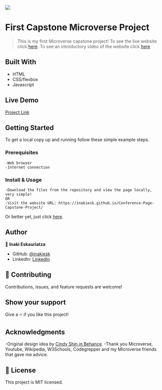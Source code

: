 ![](https://img.shields.io/badge/Microverse-blueviolet)

# First Capstone Microverse Project

> This is my first Microverse capstone project!
>To see the live website click [here](https://inakiesk.github.io/Conference-Page-Capstone-Project/).
>To see an introductory video of the website click [here]()


## Built With

- HTML
- CSS/flexbox
- Javascript

## Live Demo

[Project Link](https://inakiesk.github.io/Conference-Page-Capstone-Project/)

## Getting Started


To get a local copy up and running follow these simple example steps.

### Prerequisites
    -Web browser
    -Internet connection

### Install & Usage
    -Download the files from the repository and view the page locally, very simple!
    OR
    -Visit the website URL: https://inakiesk.github.io/Conference-Page-Capstone-Project/
    
Or better yet, just click [here](https://inakiesk.github.io/Conference-Page-Capstone-Project/).



## Author

👤 **Inaki Eskauriatza**

- GitHub: [@inakiesk](https://github.com/inakiesk)
- LinkedIn: [LinkedIn](https://www.linkedin.com/in/i%C3%B1aki-eskauriatza-b82684241?lipi=urn%3Ali%3Apage%3Ad_flagship3_profile_view_base_contact_details%3B1VEaqHfJTmWAhjqdjRvumA%3D%3D)


## 🤝 Contributing

Contributions, issues, and feature requests are welcome!


## Show your support

Give a ⭐️ if you like this project!

## Acknowledgments

-Original design idea by [Cindy Shin in Behance](https://www.behance.net/adagio07).
-Thank you Microverse, Youtube, Wikipedia, W3Schools, Codegrepper and my Microverse friends that gave me advice.

## 📝 License

This project is MIT licensed.